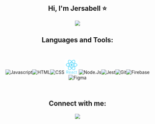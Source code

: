 <h2 align="center">Hi, I'm Jersabell ⭐</h2>
<!-- <p align="center"><img src="https://camo.githubusercontent.com/fb070d9f71a64edbafed08519130d75e7e0a0a69665d50d94ad095157f702e59/68747470733a2f2f6d656469612e67697068792e636f6d2f6d656469612f6d47634e6a736657416a593541455a4e77362f67697068792e676966" width="100" height="100"></p> -->
<p align="center"><img src="https://readme-typing-svg.herokuapp.com?lines=Front-end+Developer+💻;I+love+learning+new+things+💙&center=true&width=500&height=50"></p>
<h2 align="center">Languages and Tools:</h2></br>
<p align="center">
<img alt="Javascript" src="https://upload.wikimedia.org/wikipedia/commons/9/99/Unofficial_JavaScript_logo_2.svg" height="45"><img alt="HTML" src="https://www.vectorlogo.zone/logos/w3_html5/w3_html5-icon.svg" height="45"><img alt="CSS" src="https://www.vectorlogo.zone/logos/w3_css/w3_css-icon.svg" height="45"><img alt="React" src="https://raw.githubusercontent.com/devicons/devicon/master/icons/react/react-original-wordmark.svg" height="45"><img alt="Node.Js" src="https://www.vectorlogo.zone/logos/nodejs/nodejs-icon.svg" height="45"><img alt="Jest" src ="https://www.vectorlogo.zone/logos/jestjsio/jestjsio-icon.svg" height="45"><img alt="Git" src ="https://www.vectorlogo.zone/logos/git-scm/git-scm-icon.svg" height="45"><img alt="Firebase" src ="https://www.vectorlogo.zone/logos/firebase/firebase-icon.svg" height="45"><img alt="Figma" src ="https://www.vectorlogo.zone/logos/figma/figma-icon.svg" height="45">
</p>
<br>
<h2 align="center">Connect with me:</h2>
<p align="center"><a href="https://www.linkedin.com/in/jersabell-tineo/" target="_blank" ><img src="https://img.shields.io/badge/LinkedIn-0077B5?style=for-the-badge&logo=linkedin&logoColor=white" align="center">
</a></p>

<!--
**Jersabell/Jersabell** is a ✨ _special_ ✨ repository because its `README.md` (this file) appears on your GitHub profile.

Here are some ideas to get you started:

- 🔭 I’m currently working on ...
- 🌱 I’m currently learning ...
- 👯 I’m looking to collaborate on ...
- 🤔 I’m looking for help with ...
- 💬 Ask me about ...
- 📫 How to reach me: ...
- 😄 Pronouns: ...
- ⚡ Fun fact: ...
-->

